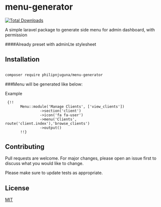 # menu-generator

<a href="https://packagist.org/packages/philipjuguna/menu-generator"><img src="https://img.shields.io/packagist/dt/philipjuguna/menu-generator" alt="Total Downloads"></a>

A simple laravel package to generate side menu for admin dashboard, with permission

####Already preset with adminLte  stylesheet

## Installation

```bash

composer require philipnjuguna/menu-generator
```




###Menu will be generated like below:


Example 
```
 {!!
       Menu::module('Manage Clients', ['view_clients'])
                ->section('client')
                ->icon('fa fa-user')
                ->menu('Clients', route('client.index'),'browse_clients')
                ->output()
       !!}
```



## Contributing
Pull requests are welcome. For major changes, please open an issue first to discuss what you would like to change.

Please make sure to update tests as appropriate.

## License
[MIT](https://choosealicense.com/licenses/mit/)
